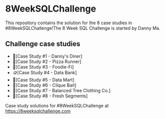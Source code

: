 # 8WeekSQLChallenge

This repository contains the solution for the 8 case studies in #8WeekSQLChallenge!The 8 Week SQL Challenge is started by Danny Ma.

## Challenge case studies
* 🍜[Case Study #1 - Danny's Diner]
* 🍕[Case Study #2 - Pizza Runner]
* 🥑[Case Study #3 - Foodie-Fi]
* 🪙[Case Study #4 - Data Bank]
* 🛒[Case Study #5 - Data Mart]
* 🎣[Case Study #6 - Clique Bait]
* 🗻[Case Study #7 - Balanced Tree Clothing Co.]
* 🍋[Case Study #8 - Fresh Segments]

 Case study solutions for #8WeekSQLChallenge at https://8weeksqlchallenge.com
